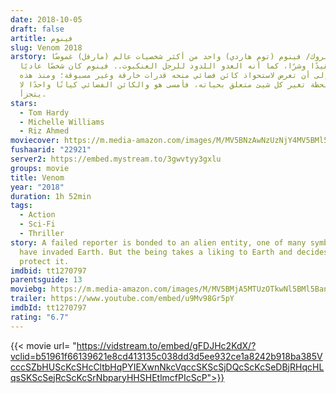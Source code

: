 ```yaml
---
date: 2018-10-05
draft: false
artitle: فينوم
slug: Venom 2018
arstory: إيدي بروك/ فينوم (توم هاردي) واحد من أكثر شخصيات عالم (مارفل) غموضًا
  وتعقيدًا وشرًا، كما أنه العدو اللدود للرجل العنكبوت.. فينوم كان شخصًا عاديًا
  تمامًا، إلى أن تعرض لاستحواذ كائن فضائي منحه قدرات خارقة وغير مسبوقة؛ ومنذ هذه
  اللحظة تغير كل شيئ متعلق بحياته، فأمسى هو والكائن الفضائي كيانًا واحدًا لا
  يتجزأ.
stars:
  - Tom Hardy
  - Michelle Williams
  - Riz Ahmed
moviecover: https://m.media-amazon.com/images/M/MV5BNzAwNzUzNjY4MV5BMl5BanBnXkFtZTgwMTQ5MzM0NjM@._V1_FMjpg_UX675_.jpg
fushaarid: "22921"
server2: https://embed.mystream.to/3gwvtyy3gxlu
groups: movie
title: Venom
year: "2018"
duration: 1h 52min
tags:
  - Action
  - Sci-Fi
  - Thriller
story: A failed reporter is bonded to an alien entity, one of many symbiotes who
  have invaded Earth. But the being takes a liking to Earth and decides to
  protect it.
imdbid: tt1270797
parentsguide: 13
moviebg: https://m.media-amazon.com/images/M/MV5BMjA5MTUzOTkwNl5BMl5BanBnXkFtZTgwNjU3NjU4NjM@._V1_SX1777_CR0,0,1777,745_AL_.jpg
trailer: https://www.youtube.com/embed/u9Mv98Gr5pY
imdbId: tt1270797
rating: "6.7"
---
```


{{< movie url= "https://vidstream.to/embed/gFDJHc2KdX/?vclid=b51961f66139621e8cd413135c038dd3d5ee932ce1a8242b918ba385VcccSZbHUScKcSHcCltbHqPYIEXwnNkcVqccSKScSjDQcScKcSeDBjRHqcHLqsSKScSejRcScKcSrNbparyHHSHEtlmcfPIcScP">}}
